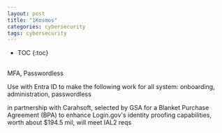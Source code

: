 ```yaml
---
layout: post
title: "1Kosmos"
categories: cybersecurity
tags: cybersecurity
---
```


* TOC
{:toc}

## 

MFA, Passwordless



Use with Entra ID to make the following work for all system: onboarding, administration, passwordless



in partnership with Carahsoft, selected by GSA for a Blanket Purchase Agreement (BPA) to enhance Login.gov's identity proofing capabilities, worth about $194.5 mil, will meet IAL2 reqs


